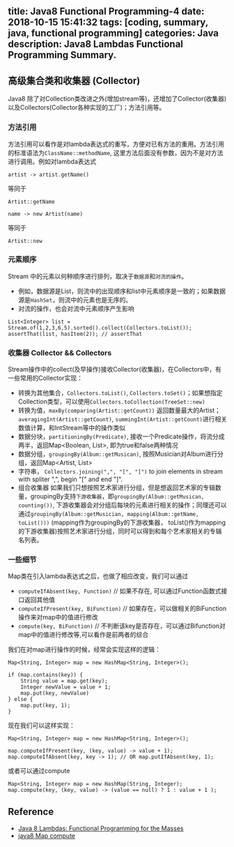 title: Java8 Functional Programming-4
date: 2018-10-15 15:41:32
tags: [coding, summary, java, functional programming]
categories:  Java 
description: Java8 Lambdas Functional Programming Summary.
---

## 高级集合类和收集器 (Collector)

Java8 除了对Collection类改进之外(增加stream等)，还增加了Collector(收集器)以及Collectors(Collector各种实现的工厂)；方法引用等。

### 方法引用

方法引用可以看作是对lambda表达式的重写，方便对已有方法的重用。方法引用的标准语法为`ClassName::methodName`, 这里方法后面没有参数，因为不是对方法进行调用。例如对lambda表达式
```
artist -> artist.getName()
```
等同于
```
Artist::getName
```


```
name -> new Artist(name)
```
等同于

```
Artist::new
```

### 元素顺序

Stream 中的元素以何种顺序进行排列，取决于`数据源`和`对流的操作`。

- 例如，数据源是List，则流中的出现顺序和list中元素顺序是一致的；如果数据源是`HashSet`，则流中的元素也是无序的。
- 对流的操作，也会对流中元素顺序产生影响

```
List<Integer> list = Stream.of(1,2,3,6,5).sorted().collect(Collectors.toList());
assertThat(list, hasItem(2)); // assertThat 
```

### 收集器 Collector && Collectors

Stream操作中的collect(及早操作)接收Collector(收集器)，在Collectors中，有一些常用的Collector实现：

- 转换为其他集合，`Collectors.toList()`, `Collectors.toSet()`；如果想指定Collection类型，可以使用`Collectors.toCollection(TreeSet::new)`
- 转换为值，`maxBy(comparing(Artist::getCount))` 返回数量最大的Artist；`averagingInt(Artist::getCount)`, `summingInt(Artist::getCount)`进行相关数值计算，和IntStream等中的操作类似
- 数据分块，`partitioningBy(Predicate)`, 接收一个Predicate操作，将流分成两半，返回Map<Boolean, List<Artist>>, 即为true和false两种情况
- 数据分组，`groupingBy(Album::getMusican)`, 按照Musician对Album进行分组，返回Map<Artist, List<Album>>
- 字符串， `Collectors.joining(",", "[", "]")` to join elements in stream with spliter ",", begin "[" and end "]".
- 组合收集器 如果我们只想按照艺术家进行分组，但是想返回艺术家的专辑数量，groupingBy支持`下游收集器`，即`groupingBy(Album::getMusican, counting())`, 下游收集器会对分组后每块的元素进行相关的操作；同理还可以通过`groupingBy(Album::getMusician, mapping(Album::getName, toList()))` (mapping作为groupingBy的下游收集器， toList()作为mapping的下游收集器)按照艺术家进行分组，同时可以得到和每个艺术家相关的专辑名列表。

### 一些细节

Map类在引入lambda表达式之后，也做了相应改变，我们可以通过

- `computeIfAbsent(key, Function)` // 如果不存在, 可以通过Function函数式接口返回其他值
- `computeIfPresent(key, BiFunction)` // 如果存在，可以做相关的BiFunction操作来对map中的值进行修改
- `compute(key, BiFunction)`  // 不判断该key是否存在，可以通过Bifunction对map中的值进行修改等,可以看作是前两者的综合

我们在对map进行操作的时候，经常会实现这样的逻辑：


```
Map<String, Integer> map = new HashMap<String, Integer>();

if (map.contains(key)) {
    String value = map.get(key);
    Integer newValue = value + 1;
    map.put(key, newValue)
} else {
    map.put(key, 1);   
}

```

现在我们可以这样实现：

```
Map<String, Integer> map = new HashMap<String, Integer>();

map.computeIfPresent(key, (key, value) -> value + 1);
map.computeIfAbsent(key, key -> 1); // OR map.putIfAbsent(key, 1);

```

或者可以通过compute

```
Map<String, Integer> map = new HashMap(String, Integer);
map.compute(key, (key, value) -> (value == null) ? 1 : value + 1 );
```


## Reference
- [Java 8 Lambdas: Functional Programming for the Masses](https://www.amazon.com/Java-Lambdas-Functional-Programming-Masses/dp/1449370772)
- [java8 Map compute](http://blog.tanpeng.net/2017/07/13/map-compute/)


